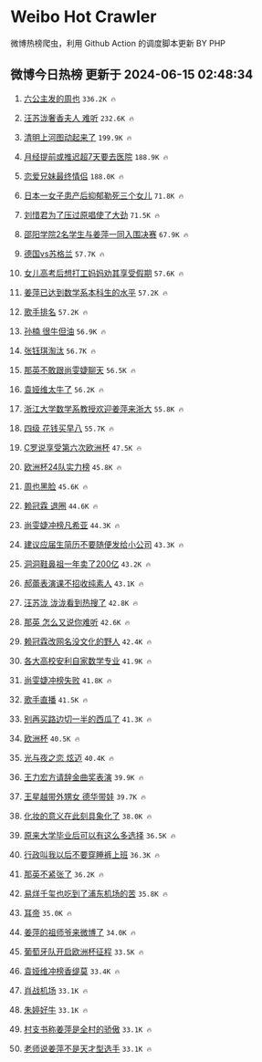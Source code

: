 # Weibo Hot Crawler 



微博热榜爬虫，利用 Github Action 的调度脚本更新 BY PHP 


## 微博今日热榜 更新于 2024-06-15 02:48:34 
1. [六公主发的周也](https://s.weibo.com/weibo?q=%E5%85%AD%E5%85%AC%E4%B8%BB%E5%8F%91%E7%9A%84%E5%91%A8%E4%B9%9F&t=31&band_rank=1&Refer=top) `336.2K 🔥` 

1. [汪苏泷奢香夫人 难听](https://s.weibo.com/weibo?q=%E6%B1%AA%E8%8B%8F%E6%B3%B7%E5%A5%A2%E9%A6%99%E5%A4%AB%E4%BA%BA%20%E9%9A%BE%E5%90%AC&t=31&band_rank=2&Refer=top) `232.6K 🔥` 

1. [清明上河图动起来了](https://s.weibo.com/weibo?q=%23%E6%B8%85%E6%98%8E%E4%B8%8A%E6%B2%B3%E5%9B%BE%E5%8A%A8%E8%B5%B7%E6%9D%A5%E4%BA%86%23&t=31&band_rank=3&Refer=top) `199.9K 🔥` 

1. [月经提前或推迟超7天要去医院](https://s.weibo.com/weibo?q=%23%E6%9C%88%E7%BB%8F%E6%8F%90%E5%89%8D%E6%88%96%E6%8E%A8%E8%BF%9F%E8%B6%857%E5%A4%A9%E8%A6%81%E5%8E%BB%E5%8C%BB%E9%99%A2%23&t=31&band_rank=4&Refer=top) `188.9K 🔥` 

1. [恋爱兄妹最终情侣](https://s.weibo.com/weibo?q=%E6%81%8B%E7%88%B1%E5%85%84%E5%A6%B9%E6%9C%80%E7%BB%88%E6%83%85%E4%BE%A3&t=31&band_rank=5&Refer=top) `188.0K 🔥` 

1. [日本一女子患产后抑郁勒死三个女儿](https://s.weibo.com/weibo?q=%23%E6%97%A5%E6%9C%AC%E4%B8%80%E5%A5%B3%E5%AD%90%E6%82%A3%E4%BA%A7%E5%90%8E%E6%8A%91%E9%83%81%E5%8B%92%E6%AD%BB%E4%B8%89%E4%B8%AA%E5%A5%B3%E5%84%BF%23&t=31&band_rank=6&Refer=top) `71.8K 🔥` 

1. [刘惜君为了压过原唱使了大劲](https://s.weibo.com/weibo?q=%23%E5%88%98%E6%83%9C%E5%90%9B%E4%B8%BA%E4%BA%86%E5%8E%8B%E8%BF%87%E5%8E%9F%E5%94%B1%E4%BD%BF%E4%BA%86%E5%A4%A7%E5%8A%B2%23&t=31&band_rank=7&Refer=top) `71.5K 🔥` 

1. [邵阳学院2名学生与姜萍一同入围决赛](https://s.weibo.com/weibo?q=%23%E9%82%B5%E9%98%B3%E5%AD%A6%E9%99%A22%E5%90%8D%E5%AD%A6%E7%94%9F%E4%B8%8E%E5%A7%9C%E8%90%8D%E4%B8%80%E5%90%8C%E5%85%A5%E5%9B%B4%E5%86%B3%E8%B5%9B%23&t=31&band_rank=8&Refer=top) `67.9K 🔥` 

1. [德国vs苏格兰](https://s.weibo.com/weibo?q=%23%E5%BE%B7%E5%9B%BDvs%E8%8B%8F%E6%A0%BC%E5%85%B0%23&t=31&band_rank=9&Refer=top) `57.7K 🔥` 

1. [女儿高考后想打工妈妈劝其享受假期](https://s.weibo.com/weibo?q=%23%E5%A5%B3%E5%84%BF%E9%AB%98%E8%80%83%E5%90%8E%E6%83%B3%E6%89%93%E5%B7%A5%E5%A6%88%E5%A6%88%E5%8A%9D%E5%85%B6%E4%BA%AB%E5%8F%97%E5%81%87%E6%9C%9F%23&t=31&band_rank=10&Refer=top) `57.6K 🔥` 

1. [姜萍已达到数学系本科生的水平](https://s.weibo.com/weibo?q=%23%E5%A7%9C%E8%90%8D%E5%B7%B2%E8%BE%BE%E5%88%B0%E6%95%B0%E5%AD%A6%E7%B3%BB%E6%9C%AC%E7%A7%91%E7%94%9F%E7%9A%84%E6%B0%B4%E5%B9%B3%23&t=31&band_rank=11&Refer=top) `57.2K 🔥` 

1. [歌手排名](https://s.weibo.com/weibo?q=%E6%AD%8C%E6%89%8B%E6%8E%92%E5%90%8D&t=31&band_rank=12&Refer=top) `57.2K 🔥` 

1. [孙楠 很牛但油](https://s.weibo.com/weibo?q=%E5%AD%99%E6%A5%A0%20%E5%BE%88%E7%89%9B%E4%BD%86%E6%B2%B9&t=31&band_rank=13&Refer=top) `56.9K 🔥` 

1. [张钰琪淘汰](https://s.weibo.com/weibo?q=%23%E5%BC%A0%E9%92%B0%E7%90%AA%E6%B7%98%E6%B1%B0%23&t=31&band_rank=14&Refer=top) `56.7K 🔥` 

1. [那英不敢跟尚雯婕聊天](https://s.weibo.com/weibo?q=%23%E9%82%A3%E8%8B%B1%E4%B8%8D%E6%95%A2%E8%B7%9F%E5%B0%9A%E9%9B%AF%E5%A9%95%E8%81%8A%E5%A4%A9%23&t=31&band_rank=15&Refer=top) `56.5K 🔥` 

1. [袁娅维太牛了](https://s.weibo.com/weibo?q=%23%E8%A2%81%E5%A8%85%E7%BB%B4%E5%A4%AA%E7%89%9B%E4%BA%86%23&t=31&band_rank=16&Refer=top) `56.2K 🔥` 

1. [浙江大学数学系教授欢迎姜萍来浙大](https://s.weibo.com/weibo?q=%23%E6%B5%99%E6%B1%9F%E5%A4%A7%E5%AD%A6%E6%95%B0%E5%AD%A6%E7%B3%BB%E6%95%99%E6%8E%88%E6%AC%A2%E8%BF%8E%E5%A7%9C%E8%90%8D%E6%9D%A5%E6%B5%99%E5%A4%A7%23&t=31&band_rank=17&Refer=top) `55.8K 🔥` 

1. [四级 花钱买早八](https://s.weibo.com/weibo?q=%E5%9B%9B%E7%BA%A7%20%E8%8A%B1%E9%92%B1%E4%B9%B0%E6%97%A9%E5%85%AB&t=31&band_rank=18&Refer=top) `55.7K 🔥` 

1. [C罗说享受第六次欧洲杯](https://s.weibo.com/weibo?q=%23C%E7%BD%97%E8%AF%B4%E4%BA%AB%E5%8F%97%E7%AC%AC%E5%85%AD%E6%AC%A1%E6%AC%A7%E6%B4%B2%E6%9D%AF%23&t=31&band_rank=19&Refer=top) `47.5K 🔥` 

1. [欧洲杯24队实力榜](https://s.weibo.com/weibo?q=%23%E6%AC%A7%E6%B4%B2%E6%9D%AF24%E9%98%9F%E5%AE%9E%E5%8A%9B%E6%A6%9C%23&t=31&band_rank=20&Refer=top) `45.8K 🔥` 

1. [周也黑脸](https://s.weibo.com/weibo?q=%23%E5%91%A8%E4%B9%9F%E9%BB%91%E8%84%B8%23&t=31&band_rank=21&Refer=top) `45.6K 🔥` 

1. [赖冠霖 退圈](https://s.weibo.com/weibo?q=%E8%B5%96%E5%86%A0%E9%9C%96%20%E9%80%80%E5%9C%88&t=31&band_rank=22&Refer=top) `44.6K 🔥` 

1. [尚雯婕冲榜凡希亚](https://s.weibo.com/weibo?q=%E5%B0%9A%E9%9B%AF%E5%A9%95%E5%86%B2%E6%A6%9C%E5%87%A1%E5%B8%8C%E4%BA%9A&t=31&band_rank=23&Refer=top) `44.3K 🔥` 

1. [建议应届生简历不要随便发给小公司](https://s.weibo.com/weibo?q=%23%E5%BB%BA%E8%AE%AE%E5%BA%94%E5%B1%8A%E7%94%9F%E7%AE%80%E5%8E%86%E4%B8%8D%E8%A6%81%E9%9A%8F%E4%BE%BF%E5%8F%91%E7%BB%99%E5%B0%8F%E5%85%AC%E5%8F%B8%23&t=31&band_rank=24&Refer=top) `43.3K 🔥` 

1. [洞洞鞋鼻祖一年卖了200亿](https://s.weibo.com/weibo?q=%23%E6%B4%9E%E6%B4%9E%E9%9E%8B%E9%BC%BB%E7%A5%96%E4%B8%80%E5%B9%B4%E5%8D%96%E4%BA%86200%E4%BA%BF%23&t=31&band_rank=25&Refer=top) `43.2K 🔥` 

1. [郝蕾表演课不招收纯素人](https://s.weibo.com/weibo?q=%23%E9%83%9D%E8%95%BE%E8%A1%A8%E6%BC%94%E8%AF%BE%E4%B8%8D%E6%8B%9B%E6%94%B6%E7%BA%AF%E7%B4%A0%E4%BA%BA%23&t=31&band_rank=26&Refer=top) `43.1K 🔥` 

1. [汪苏泷 泷泷看到热搜了](https://s.weibo.com/weibo?q=%E6%B1%AA%E8%8B%8F%E6%B3%B7%20%E6%B3%B7%E6%B3%B7%E7%9C%8B%E5%88%B0%E7%83%AD%E6%90%9C%E4%BA%86&t=31&band_rank=27&Refer=top) `42.8K 🔥` 

1. [那英 怎么又说你难听](https://s.weibo.com/weibo?q=%E9%82%A3%E8%8B%B1%20%E6%80%8E%E4%B9%88%E5%8F%88%E8%AF%B4%E4%BD%A0%E9%9A%BE%E5%90%AC&t=31&band_rank=28&Refer=top) `42.6K 🔥` 

1. [赖冠霖改网名没文化的野人](https://s.weibo.com/weibo?q=%23%E8%B5%96%E5%86%A0%E9%9C%96%E6%94%B9%E7%BD%91%E5%90%8D%E6%B2%A1%E6%96%87%E5%8C%96%E7%9A%84%E9%87%8E%E4%BA%BA%23&t=31&band_rank=29&Refer=top) `42.4K 🔥` 

1. [各大高校安利自家数学专业](https://s.weibo.com/weibo?q=%23%E5%90%84%E5%A4%A7%E9%AB%98%E6%A0%A1%E5%AE%89%E5%88%A9%E8%87%AA%E5%AE%B6%E6%95%B0%E5%AD%A6%E4%B8%93%E4%B8%9A%23&t=31&band_rank=30&Refer=top) `41.9K 🔥` 

1. [尚雯婕冲榜失败](https://s.weibo.com/weibo?q=%23%E5%B0%9A%E9%9B%AF%E5%A9%95%E5%86%B2%E6%A6%9C%E5%A4%B1%E8%B4%A5%23&t=31&band_rank=31&Refer=top) `41.8K 🔥` 

1. [歌手直播](https://s.weibo.com/weibo?q=%E6%AD%8C%E6%89%8B%E7%9B%B4%E6%92%AD&t=31&band_rank=32&Refer=top) `41.5K 🔥` 

1. [别再买路边切一半的西瓜了](https://s.weibo.com/weibo?q=%23%E5%88%AB%E5%86%8D%E4%B9%B0%E8%B7%AF%E8%BE%B9%E5%88%87%E4%B8%80%E5%8D%8A%E7%9A%84%E8%A5%BF%E7%93%9C%E4%BA%86%23&t=31&band_rank=33&Refer=top) `41.3K 🔥` 

1. [欧洲杯](https://s.weibo.com/weibo?q=%E6%AC%A7%E6%B4%B2%E6%9D%AF&t=31&band_rank=34&Refer=top) `40.5K 🔥` 

1. [光与夜之恋 炫迈](https://s.weibo.com/weibo?q=%E5%85%89%E4%B8%8E%E5%A4%9C%E4%B9%8B%E6%81%8B%20%E7%82%AB%E8%BF%88&t=31&band_rank=35&Refer=top) `40.4K 🔥` 

1. [王力宏方请辞金曲奖表演](https://s.weibo.com/weibo?q=%23%E7%8E%8B%E5%8A%9B%E5%AE%8F%E6%96%B9%E8%AF%B7%E8%BE%9E%E9%87%91%E6%9B%B2%E5%A5%96%E8%A1%A8%E6%BC%94%23&t=31&band_rank=36&Refer=top) `39.9K 🔥` 

1. [王星越带外甥女 德华带娃](https://s.weibo.com/weibo?q=%E7%8E%8B%E6%98%9F%E8%B6%8A%E5%B8%A6%E5%A4%96%E7%94%A5%E5%A5%B3%20%E5%BE%B7%E5%8D%8E%E5%B8%A6%E5%A8%83&t=31&band_rank=37&Refer=top) `39.7K 🔥` 

1. [化妆的意义在此刻具象化了](https://s.weibo.com/weibo?q=%E5%8C%96%E5%A6%86%E7%9A%84%E6%84%8F%E4%B9%89%E5%9C%A8%E6%AD%A4%E5%88%BB%E5%85%B7%E8%B1%A1%E5%8C%96%E4%BA%86&t=31&band_rank=38&Refer=top) `38.0K 🔥` 

1. [原来大学毕业后可以有这么多选择](https://s.weibo.com/weibo?q=%23%E5%8E%9F%E6%9D%A5%E5%A4%A7%E5%AD%A6%E6%AF%95%E4%B8%9A%E5%90%8E%E5%8F%AF%E4%BB%A5%E6%9C%89%E8%BF%99%E4%B9%88%E5%A4%9A%E9%80%89%E6%8B%A9%23&t=31&band_rank=39&Refer=top) `36.5K 🔥` 

1. [行政叫我以后不要穿睡裤上班](https://s.weibo.com/weibo?q=%23%E8%A1%8C%E6%94%BF%E5%8F%AB%E6%88%91%E4%BB%A5%E5%90%8E%E4%B8%8D%E8%A6%81%E7%A9%BF%E7%9D%A1%E8%A3%A4%E4%B8%8A%E7%8F%AD%23&t=31&band_rank=40&Refer=top) `36.3K 🔥` 

1. [那英不紧张了](https://s.weibo.com/weibo?q=%E9%82%A3%E8%8B%B1%E4%B8%8D%E7%B4%A7%E5%BC%A0%E4%BA%86&t=31&band_rank=41&Refer=top) `36.2K 🔥` 

1. [易烊千玺也吃到了浦东机场的苦](https://s.weibo.com/weibo?q=%23%E6%98%93%E7%83%8A%E5%8D%83%E7%8E%BA%E4%B9%9F%E5%90%83%E5%88%B0%E4%BA%86%E6%B5%A6%E4%B8%9C%E6%9C%BA%E5%9C%BA%E7%9A%84%E8%8B%A6%23&t=31&band_rank=42&Refer=top) `35.8K 🔥` 

1. [耳帝](https://s.weibo.com/weibo?q=%E8%80%B3%E5%B8%9D&t=31&band_rank=43&Refer=top) `35.0K 🔥` 

1. [姜萍的祖师爷来微博了](https://s.weibo.com/weibo?q=%23%E5%A7%9C%E8%90%8D%E7%9A%84%E7%A5%96%E5%B8%88%E7%88%B7%E6%9D%A5%E5%BE%AE%E5%8D%9A%E4%BA%86%23&t=31&band_rank=44&Refer=top) `34.0K 🔥` 

1. [葡萄牙队开启欧洲杯征程](https://s.weibo.com/weibo?q=%23%E8%91%A1%E8%90%84%E7%89%99%E9%98%9F%E5%BC%80%E5%90%AF%E6%AC%A7%E6%B4%B2%E6%9D%AF%E5%BE%81%E7%A8%8B%23&t=31&band_rank=45&Refer=top) `33.5K 🔥` 

1. [袁娅维冲榜香缇莫](https://s.weibo.com/weibo?q=%E8%A2%81%E5%A8%85%E7%BB%B4%E5%86%B2%E6%A6%9C%E9%A6%99%E7%BC%87%E8%8E%AB&t=31&band_rank=46&Refer=top) `33.4K 🔥` 

1. [肖战机场](https://s.weibo.com/weibo?q=%E8%82%96%E6%88%98%E6%9C%BA%E5%9C%BA&t=31&band_rank=47&Refer=top) `33.1K 🔥` 

1. [朱婷好牛](https://s.weibo.com/weibo?q=%E6%9C%B1%E5%A9%B7%E5%A5%BD%E7%89%9B&t=31&band_rank=48&Refer=top) `33.1K 🔥` 

1. [村支书称姜萍是全村的骄傲](https://s.weibo.com/weibo?q=%23%E6%9D%91%E6%94%AF%E4%B9%A6%E7%A7%B0%E5%A7%9C%E8%90%8D%E6%98%AF%E5%85%A8%E6%9D%91%E7%9A%84%E9%AA%84%E5%82%B2%23&t=31&band_rank=49&Refer=top) `33.1K 🔥` 

1. [老师说姜萍不是天才型选手](https://s.weibo.com/weibo?q=%23%E8%80%81%E5%B8%88%E8%AF%B4%E5%A7%9C%E8%90%8D%E4%B8%8D%E6%98%AF%E5%A4%A9%E6%89%8D%E5%9E%8B%E9%80%89%E6%89%8B%23&t=31&band_rank=50&Refer=top) `33.1K 🔥` 


